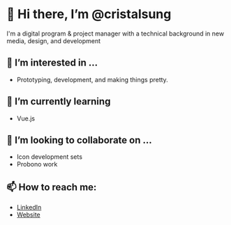 # 👋 Hi there, I’m @cristalsung
I'm a digital program & project manager with a technical background in new media, design, and development 

## 👀 I’m interested in ...
* Prototyping, development, and making things pretty.
## 🌱 I’m currently learning 
* Vue.js
## 💞️ I’m looking to collaborate on ...
* Icon development sets
* Probono work
## 📫 How to reach me:
* [LinkedIn](https://www.linkedin.com/in/cristalsung/)
* [Website](https://cristalsung.com)
